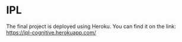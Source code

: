 # IPL
The final project is deployed using Heroku. You can find it on the link: https://ipl-cognitive.herokuapp.com/
